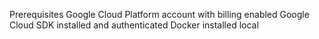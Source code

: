Prerequisites
Google Cloud Platform account with billing enabled
Google Cloud SDK installed and authenticated
Docker installed local
